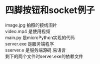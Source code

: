 # 四脚按钮和socket例子  

image.jpg  拍照的接线图片  
video.mp4  是使用视频  
main.py    是microPython实现的代码  
server.exe 是服务端程序  
sserver.e  是服务端源码,易语言  
剩下的两个文件时server.exe的依赖文件  